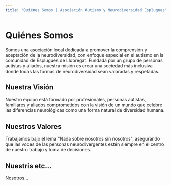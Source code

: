 ```yaml
---
title: "Quiénes Somos | Asociación Autismo y Neurodiversidad Esplugues"
---
```


# Quiénes Somos

Somos una asociación local dedicada a promover la comprensión y aceptación de la neurodiversidad, con enfoque especial en el autismo en la comunidad de Esplugues de Llobregat. Fundada por un grupo de personas autistas y aliados, nuestra misión es crear una sociedad más inclusiva donde todas las formas de neurodiversidad sean valoradas y respetadas.

## Nuestra Visión

Nuestro equipo está formado por profesionales, personas autistas, familiares y aliados comprometidos con la visión de un mundo que celebre las diferencias neurológicas como una forma natural de diversidad humana.

## Nuestros Valores

Trabajamos bajo el lema "Nada sobre nosotros sin nosotros", asegurando que las voces de las personas neurodivergentes estén siempre en el centro de nuestro trabajo y toma de decisiones.

## Nuestris etc...
Nosotros...
